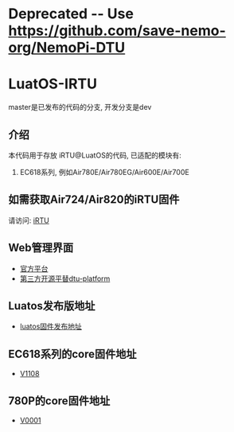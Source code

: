 # Deprecated -- Use https://github.com/save-nemo-org/NemoPi-DTU

# LuatOS-IRTU

master是已发布的代码的分支, 开发分支是dev

## 介绍

本代码用于存放 iRTU@LuatOS的代码, 已适配的模块有:

1. EC618系列, 例如Air780E/Air780EG/Air600E/Air700E

## 如需获取Air724/Air820的iRTU固件

请访问: [iRTU](https://gitee.com/hotdll/iRTU)

## Web管理界面

* [官方平台](https://dtu.openluat.com)
* [第三方开源平替dtu-platform](https://gitee.com/admin_wokeit/dtu-platform)

## Luatos发布版地址
* [luatos固件发布地址](https://gitee.com/openLuat/LuatOS/releases)

## EC618系列的core固件地址
* [V1108](https://foruda.gitee.com/attach_file/1700186062257253273/core_v1108.zip?token=4c384303c2b41795d7ad551ec5b5d106&ts=1702977637&attname=core_V1108.zip)

## 780P的core固件地址
* [V0001](https://foruda.gitee.com/attach_file/1701946248599174354/core_v0001.zip?token=9c2ea94ad8da93648c99e885dd359741&ts=1702977671&attname=core_V0001.zip)
